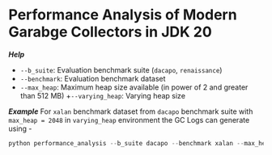 # Performance Analysis of Modern Garabge Collectors in JDK 20

***Help***
+ ``--b_suite``: Evaluation benchmark suite (``dacapo``, ``renaissance``)
+ ``--benchmark``: Evaluation benchmark dataset
+ ``--max_heap``: Maximum heap size available (in power of 2 and greater than 512 MB)
+``--varying_heap``: Varying heap size

***Example***
For `xalan` benchmark dataset from `dacapo` benchmark suite with ``max_heap = 2048`` in ``varying_heap`` environment the GC Logs can generate using -
```python
python performance_analysis --b_suite dacapo --benchmark xalan --max_heap 2048 --varying_heap True
```
